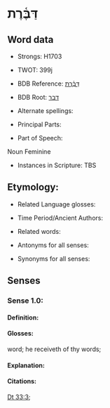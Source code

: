 # דַּבֶּ֫רֶת

<!-- Status: S2="NeedsEdits" -->
<!-- Lexica used for edits:   -->

## Word data

* Strongs: H1703

* TWOT: 399j

* BDB Reference: [דַּבֶּ֫רֶת](rc://en/bdb/dict/d.ai.am)

* BDB Root: [דבר](rc://en/bdb/dict/d.ai.aa)

* Alternate spellings:

* Principal Parts:

* Part of Speech:

Noun Feminine

* Instances in Scripture: TBS

## Etymology:

* Related Language glosses:

* Time Period/Ancient Authors:

* Related words:

* Antonyms for all senses:

* Synonyms for all senses:

## Senses

### Sense 1.0:

#### Definition:

#### Glosses:

word; he receiveth of thy words; 

#### Explanation:

#### Citations:

[Dt 33:3](rc://he/uhb/book/deu/33/3); 

